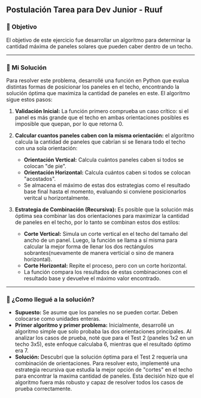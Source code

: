  ## Postulación Tarea para Dev Junior - Ruuf

### 🎯 Objetivo

El objetivo de este ejercicio fue desarrollar un algoritmo para determinar la cantidad máxima de paneles solares que pueden caber dentro de un techo.

---
### 📝 Mi Solución

Para resolver este problema, desarrollé una función en Python que evalua distintas formas de posicionar los paneles en el techo, encontrando la solución óptima que maximiza la cantidad de paneles en este. El algoritmo sigue estos pasos:

1.  **Validación Inicial:** La función primero comprueba un caso crítico: si el panel es más grande que el techo en ambas orientaciones posibles es imposible que quepan, por lo que retorna 0.
2.  **Calcular cuantos paneles caben con la misma orientación:** el algoritmo calcula la cantidad de paneles que cabrían si se llenara todo el techo con una sola orientación:
    * **Orientación Vertical:** Calcula cuántos paneles caben si todos se colocan "de pie".
    * **Orientación Horizontal:** Calcula cuántos caben si todos se colocan "acostados".
    * Se almacena el máximo de estas dos estrategias como el resultado base final hasta el momento, evaluando si conviene posicionarlos veritcal u horizontalmente.

3.  **Estrategia de Combinación (Recursiva):** Es posible que la solución más óptima sea combinar las dos orientaciones para maximizar la cantidad de paneles en el techo, por lo tanto se combinan estos dos estilos:
    * **Corte Vertical:** Simula un corte vertical en el techo del tamaño del ancho de un panel. Luego, la función se llama a sí misma para calcular la mejor forma de llenar los dos rectángulos sobrantes(nuevamente de manera verticial o sino de manera horizontal).
    * **Corte Horizontal:** Repite el proceso, pero con un corte horizontal.
    * La función compara los resultados de estas combinaciones con el resultado base y devuelve el máximo valor encontrado.

---
### 🤔 ¿Como llegué a la solución?

* **Supuesto:** Se asume que los paneles no se pueden cortar. Deben colocarse como unidades enteras.
* **Primer algoritmo y primer problema:** Inicialmente, desarrollé un algoritmo simple que solo probaba las dos orientaciones principales. Al analizar los casos de prueba, noté que para el Test 2 (paneles 1x2 en un techo 3x5), este enfoque calculaba 6, mientras que el resultado óptimo era 7.
* **Solución:** Descubrí que la solución óptima para el Test 2 requería una combinación de orientaciones. Para resolver esto, implementé una estrategia recursiva que estudia la mejor opción de "cortes" en el techo para encontrar la maxima cantidad de paneles. Esta decisión hizo que el algoritmo fuera más robusto y capaz de resolver todos los casos de prueba correctamente.
